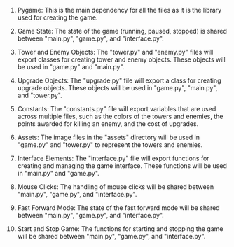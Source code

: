 1. Pygame: This is the main dependency for all the files as it is the library used for creating the game.

2. Game State: The state of the game (running, paused, stopped) is shared between "main.py", "game.py", and "interface.py".

3. Tower and Enemy Objects: The "tower.py" and "enemy.py" files will export classes for creating tower and enemy objects. These objects will be used in "game.py" and "main.py".

4. Upgrade Objects: The "upgrade.py" file will export a class for creating upgrade objects. These objects will be used in "game.py", "main.py", and "tower.py".

5. Constants: The "constants.py" file will export variables that are used across multiple files, such as the colors of the towers and enemies, the points awarded for killing an enemy, and the cost of upgrades.

6. Assets: The image files in the "assets" directory will be used in "game.py" and "tower.py" to represent the towers and enemies.

7. Interface Elements: The "interface.py" file will export functions for creating and managing the game interface. These functions will be used in "main.py" and "game.py".

8. Mouse Clicks: The handling of mouse clicks will be shared between "main.py", "game.py", and "interface.py".

9. Fast Forward Mode: The state of the fast forward mode will be shared between "main.py", "game.py", and "interface.py".

10. Start and Stop Game: The functions for starting and stopping the game will be shared between "main.py", "game.py", and "interface.py".